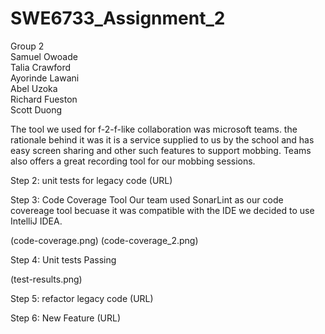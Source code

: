 # SWE6733_Assignment_2

Group 2
<br>
Samuel Owoade
<br>
Talia Crawford
<br>
Ayorinde Lawani
<br>
Abel Uzoka
<br>
Richard Fueston
<br>
Scott Duong


The tool we used for f-2-f-like collaboration  was microsoft teams. the rationale behind it was it is a service 
supplied to us by the school and has easy screen sharing and other such features to support mobbing. Teams also 
offers a great recording tool for our mobbing sessions. 

Step 2: unit tests for legacy code
(URL)

Step 3: Code Coverage Tool
Our team used SonarLint as our code covereage tool becuase it was compatible with the IDE we decided to use IntelliJ IDEA.

(code-coverage.png)
(code-coverage_2.png)


Step 4: Unit tests Passing 

(test-results.png)

Step 5: refactor legacy code
(URL)

Step 6: New Feature 
(URL)


